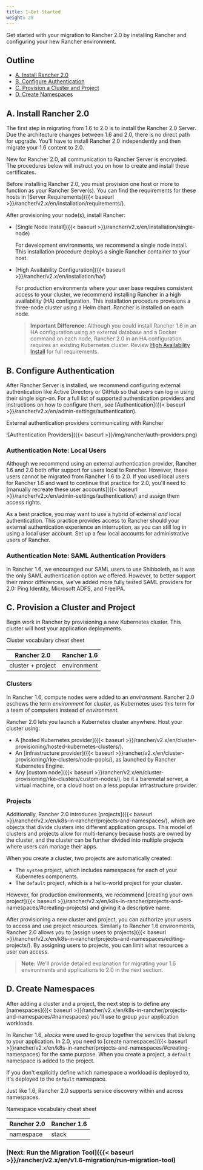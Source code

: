 ```yaml
---
title: 1—Get Started
weight: 25
---
```

Get started with your migration to Rancher 2.0 by installing Rancher and configuring your new Rancher environment.

## Outline

<!-- TOC -->


- [A. Install Rancher 2.0](#a-install-rancher-2-0)
- [B. Configure Authentication](#b-configure-authentication)
- [C. Provision a Cluster and Project](#c-provision-a-cluster-and-project)
- [D. Create Namespaces](#d-create-namespaces)

<!-- /TOC -->

## A. Install Rancher 2.0

The first step in migrating from 1.6 to 2.0 is to install the Rancher 2.0 Server. Due the architecture changes between 1.6 and 2.0, there is no direct path for upgrade. You'll have to install Rancher 2.0 independently and then migrate your 1.6 content to 2.0.

New for Rancher 2.0, all communication to Rancher Server is encrypted. The procedures below will instruct you on how to create and install these certificates.

Before installing Rancher 2.0, you must provision one host or more to function as your Rancher Server(s). You can find the requirements for these hosts in [Server Requirements]({{< baseurl >}}/rancher/v2.x/en/installation/requirements/).

After provisioning your node(s), install Rancher:

- [Single Node Install]({{< baseurl >}}/rancher/v2.x/en/installation/single-node)

    For development environments, we recommend a single node install. This installation procedure deploys a single Rancher container to your host.

- [High Availability Configuration]({{< baseurl >}}/rancher/v2.x/en/installation/ha/)

    For production environments where your user base requires consistent access to your cluster, we recommend installing Rancher in a high availability (HA) configuration. This installation procedure provisions a three-node cluster using a Helm chart. Rancher is installed on each node.

    >**Important Difference:** Although you could install Rancher 1.6 in an HA configuration using an external database and a Docker command on each node, Rancher 2.0 in an HA configuration requires an existing Kubernetes cluster. Review [High Availability Install](https://rancher.com/docs/rancher/v2.x/en/installation/ha/) for full requirements.

## B. Configure Authentication

After Rancher Server is installed, we recommend configuring external authentication like Active Directory or GitHub so that users can log in using their single sign-on. For a full list of supported authentication providers and instructions on how to configure them, see [Authentication]({{< baseurl >}}/rancher/v2.x/en/admin-settings/authentication).

<figcaption>External authentication providers communicating with Rancher</figcaption>

![Authentication Providers]({{< baseurl >}}/img/rancher/auth-providers.png)


### Authentication Note: Local Users

Although we recommend using an external authentication provider, Rancher 1.6 and 2.0 both offer support for users local to Rancher. However, these users cannot be migrated from Rancher 1.6 to 2.0. If you used local users for Rancher 1.6 and want to continue that practice for 2.0, you'll need to [manually recreate these user accounts]({{< baseurl >}}/rancher/v2.x/en/admin-settings/authentication/) and assign them access rights.

As a best practice, you may want to use a hybrid of external _and_ local authentication. This practice provides access to Rancher should your external authentication experience an interruption, as you can still log in using a local user account. Set up a few local accounts for administrative users of Rancher.


### Authentication Note: SAML Authentication Providers

In Rancher 1.6, we encouraged our SAML users to use Shibboleth, as it was the only SAML authentication option we offered. However, to better support their minor differences, we've added more fully tested SAML providers for 2.0: Ping Identity, Microsoft ADFS, and FreeIPA.

## C. Provision a Cluster and Project

Begin work in Rancher by provisioning a new Kubernetes cluster. This cluster will host your application deployments.

<figcaption>Cluster vocabulary cheat sheet</figcaption>


| Rancher 2.0        | Rancher 1.6   |
| ------------------ | ------------- |
| cluster  + project | environment   |

### Clusters

In Rancher 1.6, compute nodes were added to an _environment_. Rancher 2.0 eschews the term _environment_ for _cluster_, as Kubernetes uses this term for a team of computers instead of _environment_.

Rancher 2.0 lets you launch a Kubernetes cluster anywhere. Host your cluster using:

- A [hosted Kubernetes provider]({{< baseurl >}}/rancher/v2.x/en/cluster-provisioning/hosted-kubernetes-clusters/).
- An [infrastructure provider]({{< baseurl >}}rancher/v2.x/en/cluster-provisioning/rke-clusters/node-pools/), as launched by Rancher Kubernetes Engine.
- Any [custom node]({{< baseurl >}}rancher/v2.x/en/cluster-provisioning/rke-clusters/custom-nodes/), be it a baremetal server, a virtual machine, or a cloud host on a less popular infrastructure provider.

### Projects
Additionally, Rancher 2.0 introduces [projects]({{< baseurl >}}/rancher/v2.x/en/k8s-in-rancher/projects-and-namespaces/), which are objects that divide clusters into different application groups. This model of clusters and projects allow for multi-tenancy because hosts are owned by the cluster, and the cluster can be further divided into multiple projects where users can manage their apps.

When you create a cluster, two projects are automatically created:

- The `system` project, which includes namespaces for each of your Kubernetes components.
- The `default` project, which is a hello-world project for your cluster.

However, for production environments, we recommend [creating your own project]({{< baseurl >}}/rancher/v2.x/en/k8s-in-rancher/projects-and-namespaces/#creating-projects) and giving it a descriptive name.

After provisioning a new cluster and project, you can authorize your users to access and use project resources. Similarly to Rancher 1.6 environments, Rancher 2.0 allows you to [assign users to projects]({{< baseurl >}}/rancher/v2.x/en/k8s-in-rancher/projects-and-namespaces/editing-projects/). By assigning users to projects, you can limit what resources a user can access.

>**Note:** We'll provide detailed explanation for  migrating your 1.6 environments and applications to 2.0 in the next section. 

## D. Create Namespaces

After adding a cluster and a project, the next step is to define any [namespaces]({{< baseurl >}}/rancher/v2.x/en/k8s-in-rancher/projects-and-namespaces/#namespaces) you'll use to group your application workloads.

In Rancher 1.6, _stacks_ were used to group together the services that belong to your application. In 2.0, you need to [create namespaces]({{< baseurl >}}rancher/v2.x/en/k8s-in-rancher/projects-and-namespaces/#creating-namespaces) for the same purpose. When you create a project, a `default` namespace is added to the project.

If you don't explicitly define which namespace a workload is deployed to, it's deployed to the `default` namespace.

Just like 1.6, Rancher 2.0 supports service discovery within and across namespaces.

<figcaption>Namespace vocabulary cheat sheet</figcaption>

| Rancher 2.0  | Rancher 1.6    |
| ------------ | -------------- |
| namespace    | stack          |


### [Next: Run the Migration Tool]({{< baseurl >}}/rancher/v2.x/en/v1.6-migration/run-migration-tool)